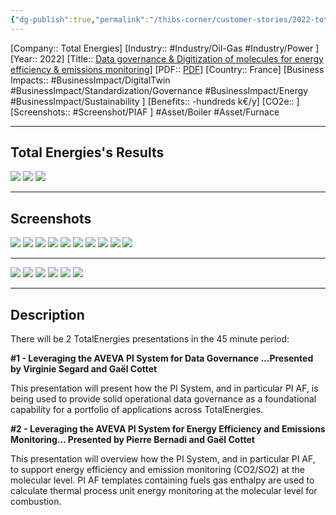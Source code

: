```yaml
---
{"dg-publish":true,"permalink":"/thibs-corner/customer-stories/2022-total-energies-data-governance-and-digitization-of-molecules-for-energy-efficiency-and-emissions-monitoring/","noteIcon":""}
---
```


[Company:: Total Energies]
[Industry:: #Industry/Oil-Gas #Industry/Power ]
[Year:: 2022]
[Title:: [Data governance & Digitization of molecules for energy efficiency & emissions monitoring](https://resources.osisoft.com/presentations/two-talks---1--data-governance---2---digitization-of-molecules-for-energy-efficiency-and-emissions-monitoring---totalenergies/)]
[PDF:: [PDF](https://cdn.osisoft.com/osi/presentations/2022-AVEVA-Amsterdam/UC22EU-D2OG020-TotalEnergies-Segard-Bernadi-Data-Mgt-Molecules-Digitaliz.pdf)]
[Country:: France]
[Business Impacts:: #BusinessImpact/DigitalTwin #BusinessImpact/Standardization/Governance #BusinessImpact/Energy #BusinessImpact/Sustainability ]
[Benefits:: -hundreds k€/y]
[CO2e:: ]
[Screenshots:: #Screenshot/PIAF ] 
#Asset/Boiler #Asset/Furnace 

---
## Total Energies's Results
![](https://i.imgur.com/0DZTdw7.png)
![](https://i.imgur.com/mJC1Kyk.png)
![](https://i.imgur.com/YVSxCBs.png)

---
## Screenshots
![](https://i.imgur.com/LS8wqyQ.png)
![](https://i.imgur.com/ebTibDt.png)
![](https://i.imgur.com/no1uMwS.png)
![](https://i.imgur.com/uToB0cC.png)
![](https://i.imgur.com/aZQnaZA.png)
![](https://i.imgur.com/qjcfxxX.png)
![](https://i.imgur.com/r1t5pd6.png)
![](https://i.imgur.com/0bRuMwS.png)
![](https://i.imgur.com/FiASY3r.png)
![](https://i.imgur.com/hqv4IRZ.png)

---
![](https://i.imgur.com/KKb1cL4.png)
![](https://i.imgur.com/ahktlQR.png)
![](https://i.imgur.com/w5MWdik.png)
![](https://i.imgur.com/4dz9y9l.png)
![](https://i.imgur.com/DlRh8rU.png)
![](https://i.imgur.com/rRguHVw.png)


---
## Description
There will be 2 TotalEnergies presentations in the 45 minute period:

**#1 - Leveraging the AVEVA PI System for Data Governance ...Presented by Virginie Segard and Gaël Cottet**

This presentation will present how the PI System, and in particular PI AF, is being used to provide solid operational data governance as a foundational capability for a portfolio of applications across TotalEnergies.

**#2 - Leveraging the AVEVA PI System for Energy Efficiency and Emissions Monitoring... Presented by Pierre Bernadi and Gaël Cottet**

This presentation will overview how the PI System, and in particular PI AF, to support energy efficiency and emission monitoring (CO2/SO2) at the molecular level. PI AF templates containing fuels gas enthalpy are used to calculate thermal process unit energy monitoring at the molecular level for combustion.